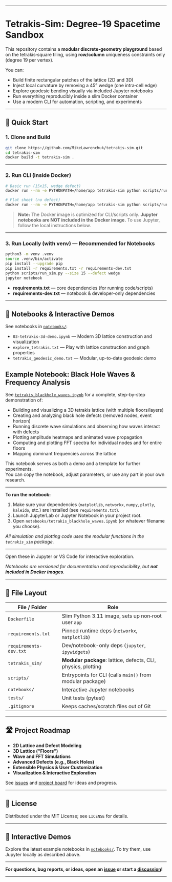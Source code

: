 
---

# Tetrakis‑Sim: Degree‑19 Spacetime Sandbox

This repository contains a **modular discrete‑geometry playground** based on the tetrakis‑square tiling, using **row/column** uniqueness constraints only (degree 19 per vertex).

You can:

* Build finite rectangular patches of the lattice (2D and 3D)
* Inject local curvature by removing a 45° wedge (one intra‑cell edge)
* Explore geodesic bending visually via included Jupyter notebooks
* Run everything reproducibly inside a slim Docker container
* Use a modern CLI for automation, scripting, and experiments

---

## 🚀 Quick Start

### 1. Clone and Build

```bash
git clone https://github.com/MikeLawrenchuk/tetrakis-sim.git
cd tetrakis-sim
docker build -t tetrakis-sim .
```

---

### 2. Run CLI (inside Docker)

```bash
# Basic run (15x15, wedge defect)
docker run --rm -e PYTHONPATH=/home/app tetrakis-sim python scripts/run_sim.py --size 15 --defect wedge

# Flat sheet (no defect)
docker run --rm -e PYTHONPATH=/home/app tetrakis-sim python scripts/run_sim.py --size 15 --defect none
```

> **Note:**
> The Docker image is optimized for CLI/scripts only.
> **Jupyter notebooks are NOT included in the Docker image.**
> To use Jupyter, follow the local instructions below.

---

### 3. Run Locally (with venv) — Recommended for Notebooks

```bash
python3 -m venv .venv
source .venv/bin/activate
pip install --upgrade pip
pip install -r requirements.txt -r requirements-dev.txt
python scripts/run_sim.py --size 15 --defect wedge
jupyter notebook
```

* **requirements.txt** — core dependencies (for running code/scripts)
* **requirements-dev.txt** — notebook & developer-only dependencies

---

## 📓 Notebooks & Interactive Demos

See notebooks in [`notebooks/`](./notebooks/):

* `03-tetrakis-3d-demo.ipynb` — Modern 3D lattice construction and visualization
* `explore_tetrakis.txt` — Play with lattice construction and graph properties
* `tetrakis_geodesic_demo.txt` — Modular, up-to-date geodesic demo

## Example Notebook: Black Hole Waves & Frequency Analysis

See [`tetrakis_blackhole_waves.ipynb`](notebooks/tetrakis_blackhole_waves.ipynb) for a complete, step-by-step demonstration of:

- Building and visualizing a 3D tetrakis lattice (with multiple floors/layers)
- Creating and analyzing black hole defects (removed nodes, event horizon)
- Running discrete wave simulations and observing how waves interact with defects
- Plotting amplitude heatmaps and animated wave propagation
- Computing and plotting FFT spectra for individual nodes and for entire floors
- Mapping dominant frequencies across the lattice

This notebook serves as both a demo and a template for further experiments.  
You can copy the notebook, adjust parameters, or use any part in your own research.

---

**To run the notebook:**
1. Make sure your dependencies (`matplotlib`, `networkx`, `numpy`, `plotly`, `kaleido`, etc.) are installed (see `requirements.txt`).
2. Launch JupyterLab or Jupyter Notebook in your project root.
3. Open `notebooks/tetrakis_blackhole_waves.ipynb` (or whatever filename you choose).

*All simulation and plotting code uses the modular functions in the `tetrakis_sim` package.*

---



Open these in Jupyter or VS Code for interactive exploration.

*Notebooks are versioned for documentation and reproducibility, but **not included in Docker images**.*

---

## 📁 File Layout

| File / Folder          | Role                                                          |
| ---------------------- | ------------------------------------------------------------- |
| `Dockerfile`           | Slim Python 3.11 image, sets up non‑root user `app`           |
| `requirements.txt`     | Pinned runtime deps (`networkx`, `matplotlib`)                |
| `requirements-dev.txt` | Dev/notebook-only deps (`jupyter`, `ipywidgets`)              |
| `tetrakis_sim/`        | **Modular package**: lattice, defects, CLI, physics, plotting |
| `scripts/`             | Entrypoints for CLI (calls `main()` from modular package)     |
| `notebooks/`           | Interactive Jupyter notebooks                                 |
| `tests/`               | Unit tests (pytest)                                           |
| `.gitignore`           | Keeps caches/scratch files out of Git                         |

---

## 🛣️ Project Roadmap

* **2D Lattice and Defect Modeling**
* **3D Lattice (“Floors”)**
* **Wave and FFT Simulations**
* **Advanced Defects (e.g., Black Holes)**
* **Extensible Physics & User Customization**
* **Visualization & Interactive Exploration**

See [issues](./issues) and [project board](./projects) for ideas and progress.

---

## 📄 License

Distributed under the MIT License; see `LICENSE` for details.

---

## 💬 Interactive Demos

Explore the latest example notebooks in [`notebooks/`](./notebooks/).
To try them, use Jupyter locally as described above.

---

**For questions, bug reports, or ideas, open an [issue](./issues) or start a [discussion](./discussions)!**

---


